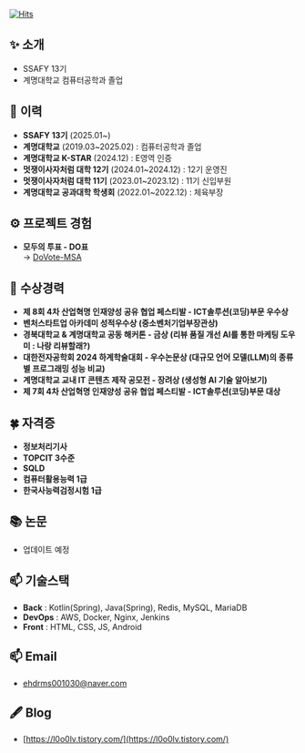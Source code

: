 [![Hits](https://hits.seeyoufarm.com/api/count/incr/badge.svg?url=https%3A%2F%2Fgithub.com%2Fl0o0lv&count_bg=%2379C83D&title_bg=%23555555&icon=&icon_color=%23E7E7E7&title=%EB%B0%A9%EB%AC%B8%EC%9E%90%EC%88%98&edge_flat=false)](https://hits.seeyoufarm.com)

## ✨ 소개
- SSAFY 13기  
- 계명대학교 컴퓨터공학과 졸업

## 👋 이력  

- **SSAFY 13기** (2025.01~)  
- **계명대학교** (2019.03~2025.02) : 컴퓨터공학과 졸업
- **계명대학교 K-STAR** (2024.12) : E영역 인증
- **멋쟁이사자처럼 대학 12기** (2024.01~2024.12) : 12기 운영진  
- **멋쟁이사자처럼 대학 11기** (2023.01~2023.12) : 11기 신입부원  
- **계명대학교 공과대학 학생회** (2022.01~2022.12) : 체육부장

## ⚙ 프로젝트 경험  

- **모두의 투표 - DO표**  
  → [DoVote-MSA](https://github.com/l0o0lv/DoVote-MSA)  

## 🎉 수상경력  

- **제 8회 4차 산업혁명 인재양성 공유 협업 페스티발 - ICT솔루션(코딩)부문 우수상**
- **벤처스타트업 아카데미 성적우수상 (중소벤처기업부장관상)**
- **경북대학교 & 계명대학교 공동 해커톤 - 금상 (리뷰 품질 개선 AI를 통한 마케팅 도우미 : 나랑 리뷰할래?)**
- **대한전자공학회 2024 하계학술대회 - 우수논문상 (대규모 언어 모델(LLM)의 종류별 프로그래밍 성능 비교)**
- **계명대학교 교내 IT 콘텐츠 제작 공모전 - 장려상 (생성형 AI 기술 알아보기)**
- **제 7회 4차 산업혁명 인재양성 공유 협업 페스티발 - ICT솔루션(코딩)부문 대상**

## 🍀 자격증  

- **정보처리기사**  
- **TOPCIT 3수준**  
- **SQLD**  
- **컴퓨터활용능력 1급**  
- **한국사능력검정시험 1급**  

## 📚 논문  

- 업데이트 예정  

## 📫 기술스택  

- **Back** : Kotlin(Spring), Java(Spring), Redis, MySQL, MariaDB  
- **DevOps** : AWS, Docker, Nginx, Jenkins  
- **Front** : HTML, CSS, JS, Android  

## 📫 Email  

- ehdrms001030@naver.com  

## 🖋 Blog 

- [https://l0o0lv.tistory.com/](https://l0o0lv.tistory.com/)  



